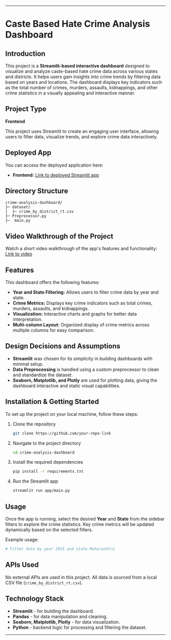 

---

# Caste Based Hate Crime Analysis Dashboard

## Introduction
This project is a **Streamlit-based interactive dashboard** designed to visualize and analyze caste-based hate crime data across various states and districts. It helps users gain insights into crime trends by filtering data based on years and locations. The dashboard displays key indicators such as the total number of crimes, murders, assaults, kidnappings, and other crime statistics in a visually appealing and interactive manner.

## Project Type
**Frontend**

This project uses Streamlit to create an engaging user interface, allowing users to filter data, visualize trends, and explore crime data interactively.

## Deployed App
You can access the deployed application here:
- **Frontend:** [Link to deployed Streamlit app]()

## Directory Structure
```
crime-analysis-dashboard/
├─ dataset/
│  ├─ crime_by_district_rt.csv
├─ Preprocessor.py
├─  main.py

```

## Video Walkthrough of the Project
Watch a short video walkthrough of the app's features and functionality:
[Link to video]()

## Features
This dashboard offers the following features:
- **Year and State Filtering:** Allows users to filter crime data by year and state.
- **Crime Metrics:** Displays key crime indicators such as total crimes, murders, assaults, and kidnappings.
- **Visualization:** Interactive charts and graphs for better data interpretation.
- **Multi-column Layout:** Organized display of crime metrics across multiple columns for easy comparison.
  
## Design Decisions and Assumptions
- **Streamlit** was chosen for its simplicity in building dashboards with minimal setup.
- **Data Preprocessing** is handled using a custom preprocessor to clean and standardize the dataset.
- **Seaborn, Matplotlib, and Plotly** are used for plotting data, giving the dashboard interactive and static visual capabilities.

## Installation & Getting Started
To set up the project on your local machine, follow these steps:

1. Clone the repository
    ```bash
    git clone https://github.com/your-repo-link
    ```
2. Navigate to the project directory
    ```bash
    cd crime-analysis-dashboard
    ```
3. Install the required dependencies
    ```bash
    pip install -r requirements.txt
    ```
4. Run the Streamlit app
    ```bash
    streamlit run app/main.py
    ```

## Usage
Once the app is running, select the desired **Year** and **State** from the sidebar filters to explore the crime statistics. Key crime metrics will be updated dynamically based on the selected filters. 

Example usage:
```bash
# Filter data by year 2015 and state Maharashtra
```

## APIs Used
No external APIs are used in this project. All data is sourced from a local CSV file (`crime_by_district_rt.csv`).

## Technology Stack
- **Streamlit** - for building the dashboard.
- **Pandas** - for data manipulation and cleaning.
- **Seaborn, Matplotlib, Plotly** - for data visualization.
- **Python** - backend logic for processing and filtering the dataset.
  
---
